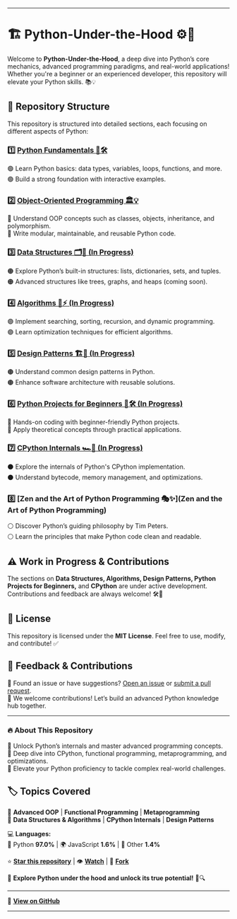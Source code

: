 

---

# 🏗️ **Python-Under-the-Hood** ⚙️🔎  
Welcome to **Python-Under-the-Hood**, a deep dive into Python’s core mechanics, advanced programming paradigms, and real-world applications! Whether you're a beginner or an experienced developer, this repository will elevate your Python skills. 📚💡  

## 📁 **Repository Structure**  
This repository is structured into detailed sections, each focusing on different aspects of Python:  

### 1️⃣ [**Python Fundamentals 📖🛠️**](01_python_fundamentals)  
🟢 Learn Python basics: data types, variables, loops, functions, and more.  
🟢 Build a strong foundation with interactive examples.  

### 2️⃣ [**Object-Oriented Programming 🏛️💡**](02_object_oriented_programming)  
🔵 Understand OOP concepts such as classes, objects, inheritance, and polymorphism.  
🔵 Write modular, maintainable, and reusable Python code.  

### 3️⃣ [**Data Structures 🗂️🔢 (In Progress)**](03_data_structures)  
🟠 Explore Python’s built-in structures: lists, dictionaries, sets, and tuples.  
🟠 Advanced structures like trees, graphs, and heaps (coming soon).  

### 4️⃣ [**Algorithms 🔄⚡ (In Progress)**](04_algorithms)  
🟣 Implement searching, sorting, recursion, and dynamic programming.  
🟣 Learn optimization techniques for efficient algorithms.  

### 5️⃣ [**Design Patterns 🏗️🎯 (In Progress)**](05_design_patterns)  
🟤 Understand common design patterns in Python.  
🟤 Enhance software architecture with reusable solutions.  

### 6️⃣ [**Python Projects for Beginners 🔬🛠️ (In Progress)**](06_python_projects_for_beginners)  
🔴 Hands-on coding with beginner-friendly Python projects.  
🔴 Apply theoretical concepts through practical applications.  

### 7️⃣ [**CPython Internals 🏎️📜 (In Progress)**](07_cpython)  
⚫ Explore the internals of Python's CPython implementation.  
⚫ Understand bytecode, memory management, and optimizations.  

### 8️⃣ [**Zen and the Art of Python Programming 🎭✨**](Zen and the Art of Python Programming)  
⚪ Discover Python’s guiding philosophy by Tim Peters.  
⚪ Learn the principles that make Python code clean and readable.  

## ⚠️ **Work in Progress & Contributions**  
The sections on **Data Structures, Algorithms, Design Patterns, Python Projects for Beginners,** and **CPython** are under active development. Contributions and feedback are always welcome! 🛠️📢  

## 📜 **License**  
This repository is licensed under the **MIT License**. Feel free to use, modify, and contribute! ✅  

## 💬 **Feedback & Contributions**  
📌 Found an issue or have suggestions? [Open an issue](https://github.com/your-repository/issues) or [submit a pull request](https://github.com/your-repository/pulls).  
📌 We welcome contributions! Let’s build an advanced Python knowledge hub together.  

---  
### 🔥 **About This Repository**  
📂 Unlock Python’s internals and master advanced programming concepts.  
📂 Deep dive into CPython, functional programming, metaprogramming, and optimizations.  
📂 Elevate your Python proficiency to tackle complex real-world challenges.  

## 🏷 **Topics Covered**  
📌 **Advanced OOP** | **Functional Programming** | **Metaprogramming**  
📌 **Data Structures & Algorithms** | **CPython Internals** | **Design Patterns**  

💻 **Languages:**  
🐍 Python **97.0%** | 🌍 JavaScript **1.6%** | 📜 Other **1.4%**  

⭐ **[Star this repository](https://github.com/your-repository/stargazers)** | 👁 **[Watch](https://github.com/your-repository/watchers)** | 🍴 **[Fork](https://github.com/your-repository/forks)**  

🚀 **Explore Python under the hood and unlock its true potential!** 🎯🔍  

---

📌 **[View on GitHub](https://github.com/your-repository)**  

---

